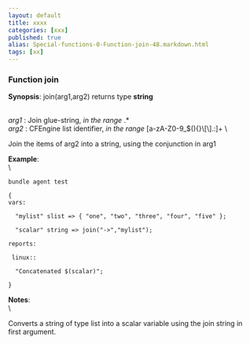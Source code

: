 ```yaml
---
layout: default
title: xxxx
categories: [xxx]
published: true
alias: Special-functions-0-Function-join-48.markdown.html
tags: [xx]
---
```


### Function join

**Synopsis**: join(arg1,arg2) returns type **string**

\
 *arg1* : Join glue-string, *in the range* .\* \
 *arg2* : CFEngine list identifier, *in the range*
[a-zA-Z0-9\_\$(){}\\[\\].:]+ \

Join the items of arg2 into a string, using the conjunction in arg1

**Example**:\
 \

    bundle agent test

    {
    vars:

      "mylist" slist => { "one", "two", "three", "four", "five" };

      "scalar" string => join("->","mylist");

    reports:

     linux::

      "Concatenated $(scalar)";

    }

**Notes**:\
 \

Converts a string of type list into a scalar variable using the join
string in first argument.
